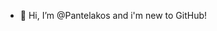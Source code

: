 - 👋 Hi, I’m @Pantelakos and i'm new to GitHub!

<!---
Pantelakos/Pantelakos is a ✨ special ✨ repository because its `README.md` (this file) appears on your GitHub profile.
You can click the Preview link to take a look at your changes.
--->

